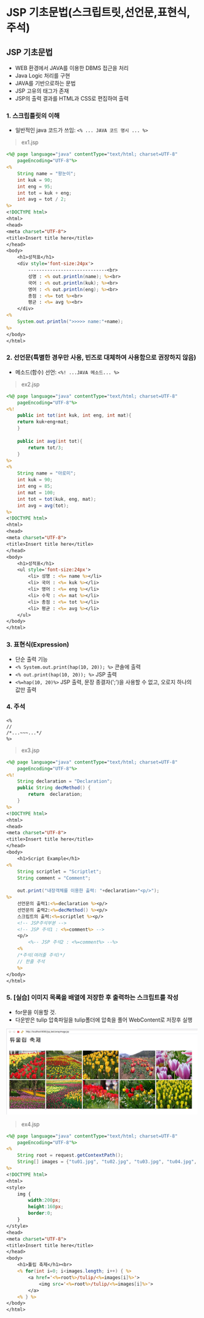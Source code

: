 # JSP 기초문법(스크립트릿,선언문,표현식,주석)

## JSP 기초문법

- WEB 환경에서 JAVA를 이용한 DBMS 접근을 처리
- Java Logic 처리를 구현
- JAVA를 기반으로하는 문법
- JSP 고유의 태그가 존재
- JSP의 출력 결과를 HTML과 CSS로 편집하여 출력

### 1. 스크립틀릿의 이해

- 일반적인 java 코드가 쓰임: `<% ... JAVA 코드 명시 ... %>`

> ex1.jsp

```jsp
<%@ page language="java" contentType="text/html; charset=UTF-8"
    pageEncoding="UTF-8"%>
<%
	String name = "왕눈이";
	int kuk = 90;
	int eng = 95;
	int tot = kuk + eng;
	int avg = tot / 2;
%>
<!DOCTYPE html>
<html>
<head>
<meta charset="UTF-8">
<title>Insert title here</title>
</head>
<body>
	<h1>성적표</h1>
	<div style='font-size:24px'>
		-----------------------------<br>
		성명 : <% out.println(name); %><br>
		국어 : <% out.println(kuk); %><br>
		영어 : <% out.println(eng); %><br>
		총점 : <%= tot %><br>
		평균 : <%= avg %><br>
	</div>
<%
	System.out.println(">>>>> name:"+name);
%>
</body>
</html>
```

### 2. 선언문(특별한 경우만 사용, 빈즈로 대체하여 사용함으로 권장하지 않음)

- 메소드(함수) 선언: `<%! ...JAVA 메소드... %>`

> ex2.jsp

```jsp
<%@ page language="java" contentType="text/html; charset=UTF-8"
    pageEncoding="UTF-8"%>
<%!
	public int tot(int kuk, int eng, int mat){
	return kuk+eng+mat;
	}

	public int avg(int tot){
		return tot/3;
	}
%>
<%
	String name = "아로미";
	int kuk = 90;
	int eng = 85;
	int mat = 100;
	int tot = tot(kuk, eng, mat);
	int avg = avg(tot);
%>
<!DOCTYPE html>
<html>
<head>
<meta charset="UTF-8">
<title>Insert title here</title>
</head>
<body>
	<h1>성적표</h1>
	<ul style='font-size:24px'>
		<li> 성명 : <%= name %></li>
		<li> 국어 : <%= kuk %></li>
		<li> 영어 : <%= eng %></li>
		<li> 수학 : <%= mat %></li>
		<li> 총점 : <%= tot %></li>
		<li> 평균 : <%= avg %></li>
	</ul>
</body>
</html>
```

### 3. 표현식(Expression)

- 단순 출력 기능
- `<% System.out.print(hap(10, 20)); %>` 콘솔에 출력
- `<% out.print(hap(10, 20)); %>` JSP 출력
- `<%=hap(10, 20)%>` JSP 출력, 문장 종결자(';')을 사용할 수 없고, 오로지 하나의 값만 출력

### 4. 주석

```
<%
//
/*...~~~...*/
%>
```

> ex3.jsp

```jsp
<%@ page language="java" contentType="text/html; charset=UTF-8"
    pageEncoding="UTF-8"%>
<%!
	String declaration = "Declaration";
	public String decMethod() {
		return 	declaration;
	}
%>
<!DOCTYPE html>
<html>
<head>
<meta charset="UTF-8">
<title>Insert title here</title>
</head>
<body>
	<h1>Script Example</h1>
<%
	String scriptlet = "Scriptlet";
	String comment = "Comment";

	out.print("내장객체를 이용한 출력: "+declaration+"<p/>");
%>
	선언문의 출력1:<%=declaration %><p/>
	선언문의 출력2:<%=decMethod() %><p/>
	스크립트의 출력:<%=scriptlet %><p/>
	<!-- JSP주석부분 -->
	<!-- JSP 주석1 : <%=comment%> -->
	<p/>
        <%-- JSP 주석2 : <%=comment%> --%>
	<%
	/*주석(여러줄 주석)*/
	// 한줄 주석
	%>
</body>
</html>
```

### 5. [실습] 이미지 목록을 배열에 저장한 후 출력하는 스크립트를 작성

- for문을 이용할 것.
- 다운받은 tulip 압축파일을 tulip폴더에 압축을 풀어 WebContent로 저장후 실행

![](images/jsp02-1.jpg)

> ex4.jsp

```jsp
<%@ page language="java" contentType="text/html; charset=UTF-8"
    pageEncoding="UTF-8"%>
<%
	String root = request.getContextPath();
	String[] images = {"tu01.jpg", "tu02.jpg", "tu03.jpg", "tu04.jpg", "tu05.jpg", "tu06.jpg", "tu07.jpg", "tu08.jpg","tu09.jpg", "tu10.jpg"};
%>
<!DOCTYPE html>
<html>
<style>
	img {
		width:200px;
		height:160px;
		border:0;
	}
</style>
<head>
<meta charset="UTF-8">
<title>Insert title here</title>
</head>
<body>
	<h1>튤립 축제</h1><br>
	<% for(int i=0; i<images.length; i++) { %>
		<a href='<%=root%>/tulip/<%=images[i]%>'>
			<img src='<%=root%>/tulip/<%=images[i]%>'>
		</a>
	<% } %>
</body>
</html>
```
